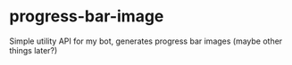 # progress-bar-image
Simple utility API for my bot, generates progress bar images (maybe other things later?)
